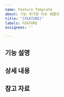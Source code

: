 ```yaml
---
name: Feature Template
about: 기능 추가용 이슈 템플릿
title: "[FEATURE]"
labels: FEATURE
assignees: ''

---
```


## 기능 설명

## 상세 내용

## 참고 자료
